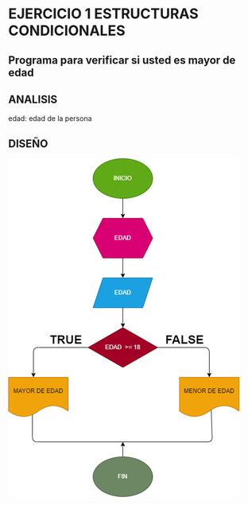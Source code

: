 # EJERCICIO 1 ESTRUCTURAS CONDICIONALES

## Programa para verificar si usted es mayor de edad 

## ANALISIS 

edad: edad de la persona 

## DISEÑO

![Diagrama de flujo](diagrama.png "Diagrama de flujo")